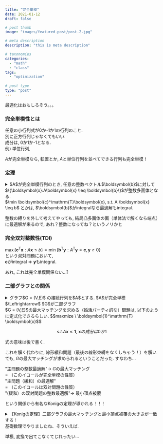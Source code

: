 ```yaml
---
title: "完全単模"
date: 2021-01-12
draft: false

# post thumb
image: "images/featured-post/post-2.jpg"

# meta description
description: "this is meta description"

# taxonomies
categories: 
  - "math"
  - "class"
tags:
  - "optimization"
  
# post type
type: "post"
---
```


最適化はおもしろそう。。。

### 完全単模性とは
任意の小行列式が0か-1か1の行列のこと.  
別に正方行列じゃなくてもいい.   
成分は, 0か1か-1となる.   
例) 単位行列, 

$A$が完全単模なら, 転置とか, $A$と単位行列を並べてできる行列も完全単模！


### 定理

<details><summary>$A$が完全単模行列のとき, 任意の整数ベクトル$\boldsymbol{b}$に対して$\{\boldsymbol{x}:A\boldsymbol{x} \leq \boldsymbol{b}\}$が整数多面体となる.</summary>

</details>
$\min \boldsymbol{c}^\mathrm{T}\boldsymbol{x}, s.t. A \boldsymbol{x} \leq b$ とかは, $\boldsymbol{b}$がintegralなら最適解もintegral.

整数の縛りを外して考えてやっても, 結局凸多面体の面（単体法で解くなら端点）に最適解が来るので, あれ？整数になってね？というノリかと

### 完全双対整数性(TDI)
$\max \{\boldsymbol{c}^\mathrm{T} \boldsymbol{x}:A\boldsymbol{x}\leq b\} = \min \{\boldsymbol{b}^\mathrm{T} \boldsymbol{y}: A^\mathrm{T} \boldsymbol{y} = \boldsymbol{c}, \boldsymbol{y} \geq 0\}$  
という双対問題において,   
$\boldsymbol{c}$がintegral $\Rightarrow$ $\boldsymbol{y}$もintegral.

あれ, これは完全単模関係ない...?

### 二部グラフとの関係
<details><summary>グラフ$G = (V,E)$ の接続行列を$A$とする. $A$が完全単模$\Leftrightarrow$ $G$が二部グラフ</summary>
</details>
$G = (V,E)$の最大マッチングを求める（婚活パーティ的な）問題は, 以下のように定式化できるらしい.
$$maxmize \ \boldsymbol{1}^\mathrm{T} \boldsymbol{x}$$

$$s.t. A\boldsymbol{x} \leq \boldsymbol{1}, \ \boldsymbol{x}の成分は0か1$$

式の意味は後で書く.

これを解く代わりに, 線形緩和問題（最後の線形束縛をなくしちゃう！）を解いても, $G$の最大マッチングが求められるということだった. すなわち...

"主問題の整数最適解"-> $G$の最大マッチング  
  = （このイコールが完全単模の性質）  
"主問題（緩和）の最適解"    
  = （このイコールは双対問題の性質）  
"(緩和）の双対問題の整数最適解"-> 最小頂点被覆

という関係から有名なKonigの定理が導かれる！！！

<details><summary>【Konigの定理】二部グラフの最大マッチングと最小頂点被覆の大きさが一致する！</summary>
</details>
基礎数理でやりましたね、そういえば.




単模, 変換で出てこなくてじれったい...